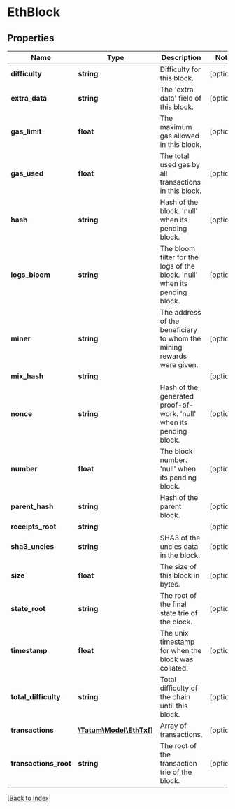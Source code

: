 # EthBlock

## Properties

Name | Type | Description | Notes
------------ | ------------- | ------------- | -------------
**difficulty** | **string** | Difficulty for this block. | [optional]
**extra_data** | **string** | The &#39;extra data&#39; field of this block. | [optional]
**gas_limit** | **float** | The maximum gas allowed in this block. | [optional]
**gas_used** | **float** | The total used gas by all transactions in this block. | [optional]
**hash** | **string** | Hash of the block. &#39;null&#39; when its pending block. | [optional]
**logs_bloom** | **string** | The bloom filter for the logs of the block. &#39;null&#39; when its pending block. | [optional]
**miner** | **string** | The address of the beneficiary to whom the mining rewards were given. | [optional]
**mix_hash** | **string** |  | [optional]
**nonce** | **string** | Hash of the generated proof-of-work. &#39;null&#39; when its pending block. | [optional]
**number** | **float** | The block number. &#39;null&#39; when its pending block. | [optional]
**parent_hash** | **string** | Hash of the parent block. | [optional]
**receipts_root** | **string** |  | [optional]
**sha3_uncles** | **string** | SHA3 of the uncles data in the block. | [optional]
**size** | **float** | The size of this block in bytes. | [optional]
**state_root** | **string** | The root of the final state trie of the block. | [optional]
**timestamp** | **float** | The unix timestamp for when the block was collated. | [optional]
**total_difficulty** | **string** | Total difficulty of the chain until this block. | [optional]
**transactions** | [**\Tatum\Model\EthTx[]**](EthTx.md) | Array of transactions. | [optional]
**transactions_root** | **string** | The root of the transaction trie of the block. | [optional]

[[Back to Index]](../index.md)
